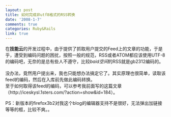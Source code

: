 ```yaml
---
layout: post
title: 如何完成非utf8格式的RSS转换
date: '2008-1-7'
comments: true
categories: Ruby&Rails
link: true
---
```

<p>在<strong>技能云</strong>的开发过程中，由于提供了抓取用户提交的Feed上的文章的功能，于是乎，遭受到编码问题的困扰，按照一般的规范，RSS或者ATOM都应该使用UTF-8的编码吧，无奈的是总有些人不遵守，比较<em>baid空间</em>的RSS就是gb2312编码的。<br />
<br />
没办法，竟然用户提出来，我也只能想办法搞定它了。其实原理也很简单，读取该feed的编码，然后在入库前先做此编码转换。<br />
至于如何取得该feed的编码，可以参考我前面写的这篇文章（http://iceskysl.1sters.com/?action=show&amp;id=184）。</p>
<p>PS：新版本的firefox3b2对我这个blog的编辑器支持不是很好，无法弹出加链接等等的框，比较不爽。。</p>
